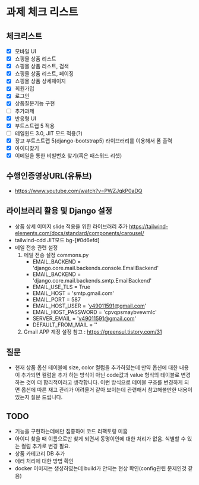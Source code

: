 # 과제 체크 리스트

## 체크리스트

- [x] 모바일 UI
- [x] 쇼핑몰 상품 리스트
- [x] 쇼핑몰 상품 리스트, 검색
- [x] 쇼핑몰 상품 리스트, 페이징
- [x] 쇼핑몰 상품 상세페이지
- [x] 회원가입
- [x] 로그인
- [x] 상품질문기능 구현
- [ ] 추가과제
- [x] 반응형 UI
- [x] 부트스트랩 5 적용
- [ ] 테일윈드 3.0, JIT 모드 적용(?)
- [x] 장고 부트스트랩 5(django-bootstrap5) 라이브러리를 이용해서 폼 출력
- [x] 아이디찾기
- [x] 이메일을 통한 비빌번호 찾기(혹은 패스워드 리셋)

## 수행인증영상URL(유튜브)
- https://www.youtube.com/watch?v=PWZJgkP0aDQ

## 라이브러리 활용 및 Django 설정
- 상품 상세 이미지 slide 적용을 위한 라이브러리 추가
   https://tailwind-elements.com/docs/standard/components/carousel/
- tailwind-cdd JIT모드
   bg-[#0d6efd]
- 메일 전송 관련 설정
  1. 메일 전송 설정 commons.py
      * EMAIL_BACKEND = 'django.core.mail.backends.console.EmailBackend'
      * EMAIL_BACKEND = 'django.core.mail.backends.smtp.EmailBackend'
      * EMAIL_USE_TLS = True
      * EMAIL_HOST = 'smtp.gmail.com'
      * EMAIL_PORT = 587
      * EMAIL_HOST_USER = 'v49011591@gmail.com'
      * EMAIL_HOST_PASSWORD = 'cpvqpsmaybvewmlc'
      * SERVER_EMAIL = 'v49011591@gmail.com'
      * DEFAULT_FROM_MAIL = ''
  2. Gmail APP 계정 설정
    참고 : https://greensul.tistory.com/31
    
## 질문
 * 현재 상품 옵션 테이블에 size, color 컬럼을 추가하였는데 만약 옵션에 대한 내용이 추가되면 컬럼을 추가 하는 방식이 아닌 code값과 value 형식의 테이블로 변경 하는 것이 더 합리적이라고 생각합니다. 이런 방식으로 테이블 구조를 변경하게 되면 옵션에 따른 재고 관리가 어려울거 같아 보이는데 관련해서 참고해볼만한 내용이 있는지 질문 드립니다. 
## TODO
  * 기능을 구현하는데에만 집중하여 코드 리팩토링 미흡 
  * 아이디 찾을 때 이름으로만 찾게 되면서 동명이인에 대한 처리가 없음. 식별할 수 있는 컬럼 추가로 변경 필요.
  * 상품 카테고리 DB 추가
  * 에러 처리에 대한 방법 확인
  * docker 이미지는 생성하였는데 build가 안되는 현상 확인(config관련 문제인것 같음)


